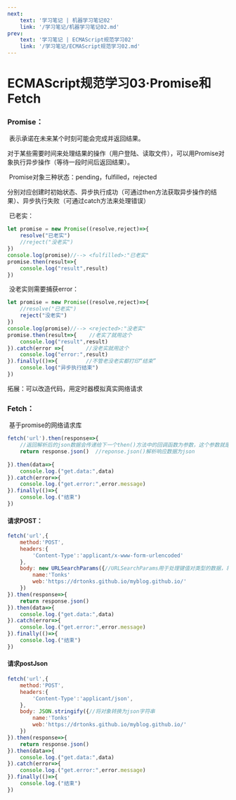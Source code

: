 ```yaml
---
next:  
    text: '学习笔记 | 机器学习笔记02'
    link: '/学习笔记/机器学习笔记02.md'
prev:
    text: '学习笔记 | ECMAScript规范学习02'
    link: '/学习笔记/ECMAScript规范学习02.md'
---
```

# ECMAScript规范学习03·Promise和Fetch

### Promise：

​	表示承诺在未来某个时刻可能会完成并返回结果。

​	对于某些需要时间来处理结果的操作（用户登陆、读取文件），可以用Promise对象执行异步操作（等待一段时间后返回结果）。

​	Promise对象三种状态：pending，fulfilled，rejected

​	分别对应创建时初始状态、异步执行成功（可通过then方法获取异步操作的结果）、异步执行失败（可通过catch方法来处理错误）

​	已老实：

```js
let promise = new Promise((resolve,reject)=>{
	resolve("已老实")
	//reject("没老实")	
})
console.log(promise)//--> <fulfilled>:"已老实"
promise.then(result=>{
	console.log("result",result)
})
```

​	没老实则需要捕获error：

```js
let promise = new Promise((resolve,reject)=>{
	//resolve("已老实")
	reject("没老实")	
})
console.log(promise)//--> <rejected>:"没老实"
promise.then(result=>{    //老实了就用这个
	console.log("result",result)
}).catch(error =>{       //没老实就用这个
	console.log("error:",result)
}).finally(()=>{         //不管老没老实都打印“结束”
	console.log("异步执行结束")
})
```

拓展：可以改造代码，用定时器模拟真实网络请求

### Fetch：

​	基于promise的网络请求库

```js
fetch('url').then(response=>{
	//返回解析后的json数据会传递给下一个then()方法中的回调函数为参数，这个参数就是data
	return response.json()  //reponse.json()解析响应数据为json
	
}).then(data=>{
	console.log.("get.data:",data)
}).catch(error=>{
	console.log.("get.error:",error.message)
}).finally(()=>{
	console.log.("结束")
})
```

#### 请求POST：

```js
fetch('url',{
	method:'POST',
	headers:{
		'Content-Type':'applicant/x-www-form-urlencoded'
	},
	body: new URLSearchParams({//URLSearchParams用于处理键值对类型的数据，将其编码为url查询字符串
		name:'Tonks'
		web:'https://drtonks.github.io/myblog.github.io/'
	})
}).then(response=>{
	return response.json()
}).then(data=>{
	console.log.("get.data:",data)
}).catch(error=>{
	console.log.("get.error:",error.message)
}).finally(()=>{
	console.log.("结束")
})
```

#### 请求postJson

```js
fetch('url',{
	method:'POST',
	headers:{
		'Content-Type':'applicant/json',
	},
	body: JSON.stringify({//将对象转换为json字符串
		name:'Tonks'
		web:'https://drtonks.github.io/myblog.github.io/'
	})
}).then(response=>{
	return response.json()
}).then(data=>{
	console.log.("get.data:",data)
}).catch(error=>{
	console.log.("get.error:",error.message)
}).finally(()=>{
	console.log.("结束")
})
```
